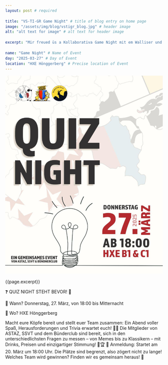```yaml
---
layout: post # required

title: "VS-TI-GR Game Night" # title of blog entry on home page
image: "/assets/img/blog/vstigr_blog.jpg" # header image
alt: "alt text for image" # alt text for header image

excerpt: "Mir freued üs a Kollaborativa Game Night mit em Walliser und Tessiner Verein aazkünda!"

name: "Game Night" # Name of Event
day: "2025-03-27" # Day of Event
location: "HXE Hönggerberg" # Precise location of Event
---
```


<div class="row">
<div class="col-12 col-md-6 me-auto pb-sm-3">
<img src="/assets/img/blog/vstigr.jpg" alt="alt text for image" class="img-fluid rounded shadow-sm">
</div>
<div class="col-12 col-md-6">
<p>{{page.excerpt}}</p>
<p>❓ QUIZ NIGHT STEHT BEVOR! 🎉</p>
<p>📅 Wann? Donnerstag, 27. März, von 18:00 bis Mitternacht</p>
<p>📍 Wo? HXE Hönggerberg</p>
<p>Macht eure Köpfe bereit und stellt euer Team zusammen: Ein Abend voller Spaß, Herausforderungen und Trivia erwartet euch! 🧠✨
Die Mitglieder von ASTAZ, SSVT und dem Bünderclub sind bereit, sich in den unterschiedlichsten Fragen zu messen – von Memes bis zu Klassikern – mit Drinks, Preisen und einzigartiger Stimmung! 🍹🏆
📲 Anmeldung: Startet am 20. März um 18:00 Uhr. Die Plätze sind begrenzt, also zögert nicht zu lange!
Welches Team wird gewinnen? Finden wir es gemeinsam heraus! 👑</p>
</div>
</div>
